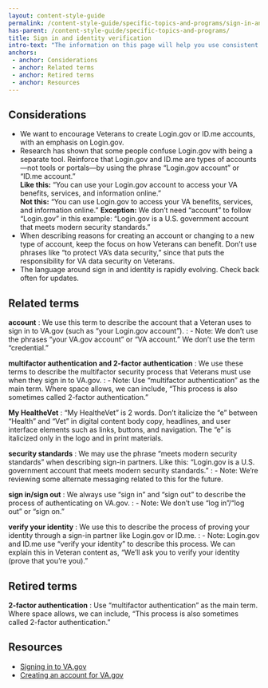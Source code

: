 ```yaml
---
layout: content-style-guide
permalink: /content-style-guide/specific-topics-and-programs/sign-in-and-identity-verification
has-parent: /content-style-guide/specific-topics-and-programs/
title: Sign in and identity verification
intro-text: "The information on this page will help you use consistent language about signing in to VA and verifying identity across communication channels."
anchors:
 - anchor: Considerations
 - anchor: Related terms
 - anchor: Retired terms
 - anchor: Resources
---
```


## Considerations

- We want to encourage Veterans to create Login.gov or ID.me accounts, with an emphasis on Login.gov. 
- Research has shown that some people confuse Login.gov with being a separate tool. Reinforce that Login.gov and ID.me are types of accounts—not tools or portals—by using the phrase “Login.gov account” or “ID.me account.”  
**Like this:** “You can use your Login.gov account to access your VA benefits, services, and information online.”  
**Not this:** “You can use Login.gov to access your VA benefits, services, and information online.”
**Exception:** We don’t need “account” to follow “Login.gov” in this example: “Login.gov is a U.S. government account that meets modern security standards.” 
- When describing reasons for creating an account or changing to a new type of account, keep the focus on how Veterans can benefit. Don’t use phrases like “to protect VA’s data security,” since that puts the responsibility for VA data security on Veterans.  
- The language around sign in and identity is rapidly evolving. Check back often for updates. 

## Related terms

**account** 
: We use this term to describe the account that a Veteran uses to sign in to VA.gov (such as “your Login.gov account”). 
: - Note: We don’t use the phrases “your VA.gov account” or “VA account.” We don’t use the term “credential.” 
 
**multifactor authentication and 2-factor authentication**
: We use these terms to describe the multifactor security process that Veterans must use when they sign in to VA.gov. 
: - Note: Use “multifactor authentication” as the main term. Where space allows, we can include, “This process is also sometimes called 2-factor authentication.” 

**My HealtheVet** 
: “My HealtheVet” is 2 words. Don’t italicize the “e” between “Health” and “Vet” in digital content body copy, headlines, and user interface elements such as links, buttons, and navigation. The “e” is italicized only in the logo and in print materials. 
 
**security standards** 
: We may use the phrase “meets modern security standards” when describing sign-in partners. Like this: “Login.gov is a U.S. government account that meets modern security standards.” 
: - Note: We’re reviewing some alternate messaging related to this for the future. 

**sign in/sign out** 
: We always use “sign in” and “sign out” to describe the process of authenticating on VA.gov.
: - Note: We don’t use “log in”/“log out” or “sign on.” 

**verify your identity**
: We use this to describe the process of proving your identity through a sign-in partner like Login.gov or ID.me. 
: - Note: Login.gov and ID.me use “verify your identity” to describe this process. We can explain this in Veteran content as, “We’ll ask you to verify your identity (prove that you’re you).” 

## Retired terms

**2-factor authentication**
: Use “multifactor authentication” as the main term. Where space allows, we can include, “This process is also sometimes called 2-factor authentication.” 

## Resources

- [Signing in to VA.gov](https://www.va.gov/resources/signing-in-to-vagov/)
- [Creating an account for VA.gov](https://www.va.gov/resources/creating-an-account-for-vagov/)
